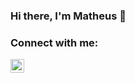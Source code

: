### Hi there, I'm Matheus 👋

<!--
**MatheusDuarteGalvao/MatheusDuarteGalvao** is a ✨ _special_ ✨ repository because its `README.md` (this file) appears on your GitHub profile.

I am a developer, cars enthusiast and a tech lover:

- 🔭 I’m currently working on [Lemon solutions](https://lemonsolutions.com)!
- 🌱 I’m currently learning NodeJS, React Native and ReactJS
- 👯 I’m looking to collaborate on frontend pages and maintain older systems
- 💬 Ask me about JavaScript, ReactJs and better code pratices
- 🎯 Goals start a new project and make some difference in my community
-->


### Connect with me:

[<img align="left" alt="Matheus Duarte | LinkedIn" width="22px" src="https://cdn.jsdelivr.net/npm/simple-icons@v3/icons/linkedin.svg" />](https://www.linkedin.com/in/matheus-duarte-galv%C3%A3o-8b1a33b3/)
